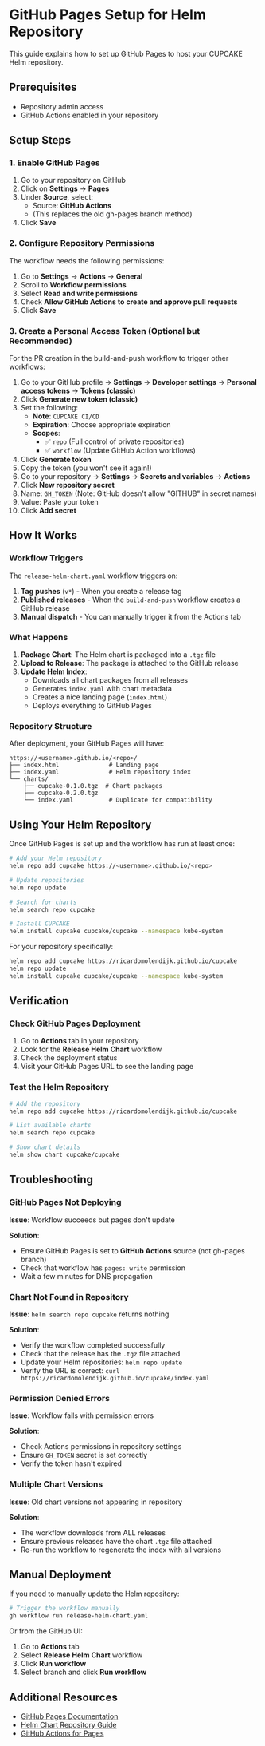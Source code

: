 # GitHub Pages Setup for Helm Repository

This guide explains how to set up GitHub Pages to host your CUPCAKE Helm repository.

## Prerequisites

- Repository admin access
- GitHub Actions enabled in your repository

## Setup Steps

### 1. Enable GitHub Pages

1. Go to your repository on GitHub
2. Click on **Settings** → **Pages**
3. Under **Source**, select:
   - Source: **GitHub Actions**
   - (This replaces the old gh-pages branch method)
4. Click **Save**

### 2. Configure Repository Permissions

The workflow needs the following permissions:

1. Go to **Settings** → **Actions** → **General**
2. Scroll to **Workflow permissions**
3. Select **Read and write permissions**
4. Check **Allow GitHub Actions to create and approve pull requests**
5. Click **Save**

### 3. Create a Personal Access Token (Optional but Recommended)

For the PR creation in the build-and-push workflow to trigger other workflows:

1. Go to your GitHub profile → **Settings** → **Developer settings** → **Personal access tokens** → **Tokens (classic)**
2. Click **Generate new token (classic)**
3. Set the following:
   - **Note**: `CUPCAKE CI/CD`
   - **Expiration**: Choose appropriate expiration
   - **Scopes**: 
     - ✅ `repo` (Full control of private repositories)
     - ✅ `workflow` (Update GitHub Action workflows)
4. Click **Generate token**
5. Copy the token (you won't see it again!)
6. Go to your repository → **Settings** → **Secrets and variables** → **Actions**
7. Click **New repository secret**
8. Name: `GH_TOKEN` (Note: GitHub doesn't allow "GITHUB" in secret names)
9. Value: Paste your token
10. Click **Add secret**

## How It Works

### Workflow Triggers

The `release-helm-chart.yaml` workflow triggers on:

1. **Tag pushes** (`v*`) - When you create a release tag
2. **Published releases** - When the `build-and-push` workflow creates a GitHub release
3. **Manual dispatch** - You can manually trigger it from the Actions tab

### What Happens

1. **Package Chart**: The Helm chart is packaged into a `.tgz` file
2. **Upload to Release**: The package is attached to the GitHub release
3. **Update Helm Index**: 
   - Downloads all chart packages from all releases
   - Generates `index.yaml` with chart metadata
   - Creates a nice landing page (`index.html`)
   - Deploys everything to GitHub Pages

### Repository Structure

After deployment, your GitHub Pages will have:

```
https://<username>.github.io/<repo>/
├── index.html              # Landing page
├── index.yaml              # Helm repository index
└── charts/
    ├── cupcake-0.1.0.tgz  # Chart packages
    ├── cupcake-0.2.0.tgz
    └── index.yaml          # Duplicate for compatibility
```

## Using Your Helm Repository

Once GitHub Pages is set up and the workflow has run at least once:

```bash
# Add your Helm repository
helm repo add cupcake https://<username>.github.io/<repo>

# Update repositories
helm repo update

# Search for charts
helm search repo cupcake

# Install CUPCAKE
helm install cupcake cupcake/cupcake --namespace kube-system
```

For your repository specifically:

```bash
helm repo add cupcake https://ricardomolendijk.github.io/cupcake
helm repo update
helm install cupcake cupcake/cupcake --namespace kube-system
```

## Verification

### Check GitHub Pages Deployment

1. Go to **Actions** tab in your repository
2. Look for the **Release Helm Chart** workflow
3. Check the deployment status
4. Visit your GitHub Pages URL to see the landing page

### Test the Helm Repository

```bash
# Add the repository
helm repo add cupcake https://ricardomolendijk.github.io/cupcake

# List available charts
helm search repo cupcake

# Show chart details
helm show chart cupcake/cupcake
```

## Troubleshooting

### GitHub Pages Not Deploying

**Issue**: Workflow succeeds but pages don't update

**Solution**:
- Ensure GitHub Pages is set to **GitHub Actions** source (not gh-pages branch)
- Check that workflow has `pages: write` permission
- Wait a few minutes for DNS propagation

### Chart Not Found in Repository

**Issue**: `helm search repo cupcake` returns nothing

**Solution**:
- Verify the workflow completed successfully
- Check that the release has the `.tgz` file attached
- Update your Helm repositories: `helm repo update`
- Verify the URL is correct: `curl https://ricardomolendijk.github.io/cupcake/index.yaml`

### Permission Denied Errors

**Issue**: Workflow fails with permission errors

**Solution**:
- Check Actions permissions in repository settings
- Ensure `GH_TOKEN` secret is set correctly
- Verify the token hasn't expired

### Multiple Chart Versions

**Issue**: Old chart versions not appearing in repository

**Solution**:
- The workflow downloads from ALL releases
- Ensure previous releases have the chart `.tgz` file attached
- Re-run the workflow to regenerate the index with all versions

## Manual Deployment

If you need to manually update the Helm repository:

```bash
# Trigger the workflow manually
gh workflow run release-helm-chart.yaml
```

Or from the GitHub UI:
1. Go to **Actions** tab
2. Select **Release Helm Chart** workflow
3. Click **Run workflow**
4. Select branch and click **Run workflow**

## Additional Resources

- [GitHub Pages Documentation](https://docs.github.com/en/pages)
- [Helm Chart Repository Guide](https://helm.sh/docs/topics/chart_repository/)
- [GitHub Actions for Pages](https://github.com/actions/deploy-pages)
